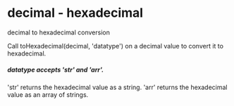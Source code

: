# decimal - hexadecimal
decimal to hexadecimal conversion 

Call toHexadecimal(decimal, 'datatype') on a decimal value to convert it to hexadecimal.


##### datatype accepts 'str' and 'arr'.  
'str' returns the hexadecimal value as a string.
'arr' returns the hexadecimal value as an array of strings.
